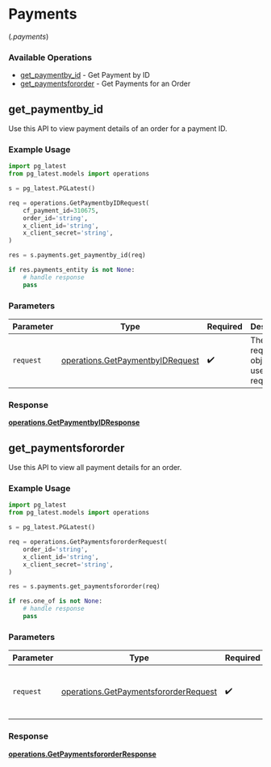 # Payments
(*.payments*)

### Available Operations

* [get_paymentby_id](#get_paymentby_id) - Get Payment by ID
* [get_paymentsfororder](#get_paymentsfororder) - Get Payments for an Order

## get_paymentby_id

Use this API to view payment details of an order for a payment ID.

### Example Usage

```python
import pg_latest
from pg_latest.models import operations

s = pg_latest.PGLatest()

req = operations.GetPaymentbyIDRequest(
    cf_payment_id=310675,
    order_id='string',
    x_client_id='string',
    x_client_secret='string',
)

res = s.payments.get_paymentby_id(req)

if res.payments_entity is not None:
    # handle response
    pass
```

### Parameters

| Parameter                                                                            | Type                                                                                 | Required                                                                             | Description                                                                          |
| ------------------------------------------------------------------------------------ | ------------------------------------------------------------------------------------ | ------------------------------------------------------------------------------------ | ------------------------------------------------------------------------------------ |
| `request`                                                                            | [operations.GetPaymentbyIDRequest](../../models/operations/getpaymentbyidrequest.md) | :heavy_check_mark:                                                                   | The request object to use for the request.                                           |


### Response

**[operations.GetPaymentbyIDResponse](../../models/operations/getpaymentbyidresponse.md)**


## get_paymentsfororder

Use this API to view all payment details for an order.

### Example Usage

```python
import pg_latest
from pg_latest.models import operations

s = pg_latest.PGLatest()

req = operations.GetPaymentsfororderRequest(
    order_id='string',
    x_client_id='string',
    x_client_secret='string',
)

res = s.payments.get_paymentsfororder(req)

if res.one_of is not None:
    # handle response
    pass
```

### Parameters

| Parameter                                                                                      | Type                                                                                           | Required                                                                                       | Description                                                                                    |
| ---------------------------------------------------------------------------------------------- | ---------------------------------------------------------------------------------------------- | ---------------------------------------------------------------------------------------------- | ---------------------------------------------------------------------------------------------- |
| `request`                                                                                      | [operations.GetPaymentsfororderRequest](../../models/operations/getpaymentsfororderrequest.md) | :heavy_check_mark:                                                                             | The request object to use for the request.                                                     |


### Response

**[operations.GetPaymentsfororderResponse](../../models/operations/getpaymentsfororderresponse.md)**

